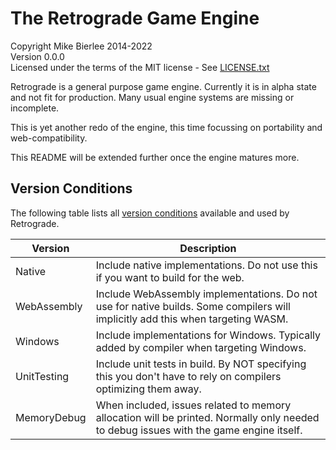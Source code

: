 # The Retrograde Game Engine

Copyright Mike Bierlee 2014-2022  
Version 0.0.0  
Licensed under the terms of the MIT license - See [LICENSE.txt](LICENSE.txt)

Retrograde is a general purpose game engine. Currently it is in alpha state
and not fit for production. Many usual engine systems are missing or incomplete.

This is yet another redo of the engine, this time focussing on portability and web-compatibility.

This README will be extended further once the engine matures more.

## Version Conditions
The following table lists all [version conditions](https://dlang.org/spec/version.html#version) available and used by Retrograde.

| Version     | Description                                                                                                                           |
|-------------|---------------------------------------------------------------------------------------------------------------------------------------|
| Native      | Include native implementations. Do not use this if you want to build for the web.                                                     |
| WebAssembly | Include WebAssembly implementations. Do not use for native builds. Some compilers will implicitly add this when targeting WASM.       |
| Windows     | Include implementations for Windows. Typically added by compiler when targeting Windows.                                              |
| UnitTesting | Include unit tests in build. By NOT specifying this you don't have to rely on compilers optimizing them away.                         |
| MemoryDebug | When included, issues related to memory allocation will be printed. Normally only needed to debug issues with the game engine itself. |
